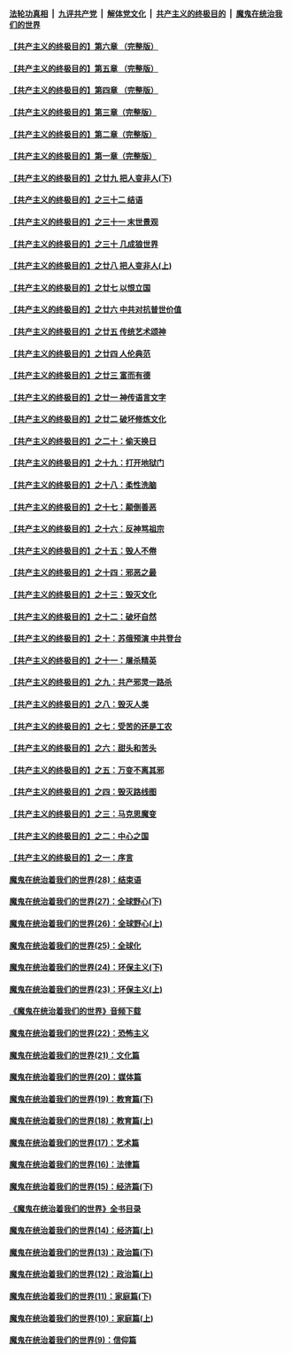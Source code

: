 ####  [法轮功真相](../../../../basic/blob/master/README.md?t=09172152) &nbsp;|&nbsp; [九评共产党](../../../../9ping.md/blob/master/README.md?t=09172152) &nbsp;|&nbsp; [解体党文化](../../../../jtdwh.md/blob/master/README.md?t=09172152)  &nbsp;|&nbsp; [共产主义的终极目的](../../../../gczydzjmd.md/blob/master/README.md?t=09172152) &nbsp;|&nbsp; [魔鬼在统治我们的世界](../../../../mgztzwmdsj.md/blob/master/README.md?t=09172152) 

#### [【共产主义的终极目的】第六章 （完整版）](../pages/nsc422/n11428913.md?t=09172152) 

#### [【共产主义的终极目的】第五章 （完整版）](../pages/nsc422/n11428912.md?t=09172152) 

#### [【共产主义的终极目的】第四章 （完整版）](../pages/nsc422/n11428907.md?t=09172152) 

#### [【共产主义的终极目的】第三章（完整版）](../pages/nsc422/n11428848.md?t=09172152) 

#### [【共产主义的终极目的】第二章（完整版）](../pages/nsc422/n11428831.md?t=09172152) 

#### [【共产主义的终极目的】第一章（完整版）](../pages/nsc422/n11417651.md?t=09172152) 

#### [【共产主义的终极目的】之廿九 把人变非人(下)](../pages/nsc422/n11344140.md?t=09172152) 

#### [【共产主义的终极目的】之三十二 结语](../pages/nsc422/n11360535.md?t=09172152) 

#### [【共产主义的终极目的】之三十一 末世景观](../pages/nsc422/n11351129.md?t=09172152) 

#### [【共产主义的终极目的】之三十 几成狼世界](../pages/nsc422/n11348280.md?t=09172152) 

#### [【共产主义的终极目的】之廿八 把人变非人(上)](../pages/nsc422/n11340492.md?t=09172152) 

#### [【共产主义的终极目的】之廿七 以恨立国](../pages/nsc422/n11336944.md?t=09172152) 

#### [【共产主义的终极目的】之廿六 中共对抗普世价值](../pages/nsc422/n11324785.md?t=09172152) 

#### [【共产主义的终极目的】之廿五 传统艺术颂神](../pages/nsc422/n11296396.md?t=09172152) 

#### [【共产主义的终极目的】之廿四 人伦典范](../pages/nsc422/n11296397.md?t=09172152) 

#### [【共产主义的终极目的】之廿三 富而有德](../pages/nsc422/n11283598.md?t=09172152) 

#### [【共产主义的终极目的】之廿一 神传语言文字](../pages/nsc422/n11263265.md?t=09172152) 

#### [【共产主义的终极目的】之廿二 破坏修炼文化](../pages/nsc422/n11245728.md?t=09172152) 

#### [【共产主义的终极目的】之二十：偷天换日](../pages/nsc422/n11238846.md?t=09172152) 

#### [【共产主义的终极目的】之十九：打开地狱门](../pages/nsc422/n11206376.md?t=09172152) 

#### [【共产主义的终极目的】之十八：柔性洗脑](../pages/nsc422/n11199994.md?t=09172152) 

#### [【共产主义的终极目的】之十七：颠倒善恶](../pages/nsc422/n11179782.md?t=09172152) 

#### [【共产主义的终极目的】之十六：反神骂祖宗](../pages/nsc422/n11166798.md?t=09172152) 

#### [【共产主义的终极目的】之十五：毁人不倦](../pages/nsc422/n11166792.md?t=09172152) 

#### [【共产主义的终极目的】之十四：邪恶之最](../pages/nsc422/n11150249.md?t=09172152) 

#### [【共产主义的终极目的】之十三：毁灭文化](../pages/nsc422/n11135227.md?t=09172152) 

#### [【共产主义的终极目的】之十二：破坏自然](../pages/nsc422/n11135214.md?t=09172152) 

#### [【共产主义的终极目的】之十：苏俄预演 中共登台](../pages/nsc422/n11118424.md?t=09172152) 

#### [【共产主义的终极目的】之十一：屠杀精英](../pages/nsc422/n11118442.md?t=09172152) 

#### [【共产主义的终极目的】之九：共产邪灵一路杀](../pages/nsc422/n11114139.md?t=09172152) 

#### [【共产主义的终极目的】之八：毁灭人类](../pages/nsc422/n11108503.md?t=09172152) 

#### [【共产主义的终极目的】之七：受苦的还是工农](../pages/nsc422/n11101809.md?t=09172152) 

#### [【共产主义的终极目的】之六：甜头和苦头](../pages/nsc422/n11096971.md?t=09172152) 

#### [【共产主义的终极目的】之五：万变不离其邪](../pages/nsc422/n11091285.md?t=09172152) 

#### [【共产主义的终极目的】之四：毁灭路线图](../pages/nsc422/n11086284.md?t=09172152) 

#### [【共产主义的终极目的】之三：马克思魔变](../pages/nsc422/n11061941.md?t=09172152) 

#### [【共产主义的终极目的】之二：中心之国](../pages/nsc422/n11047728.md?t=09172152) 

#### [【共产主义的终极目的】之一：序言](../pages/nsc422/n11086077.md?t=09172152) 

#### [魔鬼在统治着我们的世界(28)：结束语](../pages/nsc422/n10936246.md?t=09172152) 

#### [魔鬼在统治着我们的世界(27)：全球野心(下)](../pages/nsc422/n10928319.md?t=09172152) 

#### [魔鬼在统治着我们的世界(26)：全球野心(上)](../pages/nsc422/n10900318.md?t=09172152) 

#### [魔鬼在统治着我们的世界(25)：全球化](../pages/nsc422/n10788205.md?t=09172152) 

#### [魔鬼在统治着我们的世界(24)：环保主义(下)](../pages/nsc422/n10695307.md?t=09172152) 

#### [魔鬼在统治着我们的世界(23)：环保主义(上)](../pages/nsc422/n10688613.md?t=09172152) 

#### [《魔鬼在统治着我们的世界》音频下载](../pages/nsc422/n10635553.md?t=09172152) 

#### [魔鬼在统治着我们的世界(22)：恐怖主义](../pages/nsc422/n10614727.md?t=09172152) 

#### [魔鬼在统治着我们的世界(21)：文化篇](../pages/nsc422/n10597706.md?t=09172152) 

#### [魔鬼在统治着我们的世界(20)：媒体篇](../pages/nsc422/n10586579.md?t=09172152) 

#### [魔鬼在统治着我们的世界(19)：教育篇(下)](../pages/nsc422/n10564808.md?t=09172152) 

#### [魔鬼在统治着我们的世界(18)：教育篇(上)](../pages/nsc422/n10526970.md?t=09172152) 

#### [魔鬼在统治着我们的世界(17)：艺术篇](../pages/nsc422/n10499093.md?t=09172152) 

#### [魔鬼在统治着我们的世界(16)：法律篇](../pages/nsc422/n10485969.md?t=09172152) 

#### [魔鬼在统治着我们的世界(15)：经济篇(下)](../pages/nsc422/n10469975.md?t=09172152) 

#### [《魔鬼在统治着我们的世界》全书目录](../pages/nsc422/n10464261.md?t=09172152) 

#### [魔鬼在统治着我们的世界(14)：经济篇(上)](../pages/nsc422/n10457370.md?t=09172152) 

#### [魔鬼在统治着我们的世界(13)：政治篇(下)](../pages/nsc422/n10448270.md?t=09172152) 

#### [魔鬼在统治着我们的世界(12)：政治篇(上)](../pages/nsc422/n10444576.md?t=09172152) 

#### [魔鬼在统治着我们的世界(11)：家庭篇(下)](../pages/nsc422/n10440961.md?t=09172152) 

#### [魔鬼在统治着我们的世界(10)：家庭篇(上)](../pages/nsc422/n10435448.md?t=09172152) 

#### [魔鬼在统治着我们的世界(9)：信仰篇](../pages/nsc422/n10432159.md?t=09172152) 

